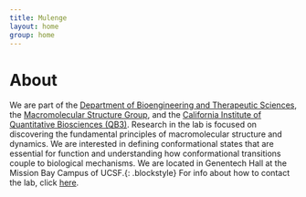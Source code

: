 ```yaml
---
title: Mulenge
layout: home
group: home
---
```

# About
We are part of the [Department of Bioengineering and Therapeutic Sciences](http://bts.ucsf.edu/), the [Macromolecular Structure Group](http://msg.ucsf.edu/), and the [California Institute of Quantitative Biosciences (QB3)](http://qb3.org/). Research in the lab is focused on discovering the fundamental principles of macromolecular structure and dynamics.  We are interested in defining conformational states that are essential for function and understanding how conformational transitions couple to biological mechanisms. We are located in Genentech Hall at the Mission Bay Campus of UCSF.{: .blockstyle}
For info about how to contact the lab, click [here](/contact).
